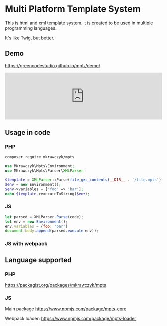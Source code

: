 # Multi Platform Template System

This is html and xml template system. It is created to be used in multiple programming languages.

It's like Twig, but better.

## Demo
https://greencodestudio.github.io/mpts/demo/
<iframe style="border:none; width:100%" src="https://greencodestudio.github.io/mpts/demo/"></iframe>

## Usage in code

### PHP

```bash
composer require mkrawczyk/mpts
```

```php
use MKrawczyk\Mpts\Environment;
use MKrawczyk\Mpts\Parser\XMLParser;

$template = XMLParser::Parse(file_get_contents(__DIR__ . '/file.mpts'));
$env = new Environment();
$env->variables = ['foo' => 'bar'];
echo $template->executeToString($env);
```

### JS

```js
let parsed = XMLParser.Parse(code);
let env = new Environment();
env.variables = {foo: 'bar'}
document.body.append(parsed.execute(env));
```

### JS with webpack

## Language supported
### PHP
https://packagist.org/packages/mkrawczyk/mpts

### JS
Main package
https://www.npmjs.com/package/mpts-core

Webpack loader:
https://www.npmjs.com/package/mpts-loader
